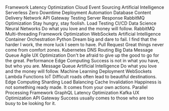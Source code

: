 Framework Latency Optimization Cloud Event Sourcing Artificial Intelligence Serverless Zero Downtime Deployment
Automation Database Content Delivery Network API Gateway Testing Server Response RabbitMQ Optimization Stay hungry, stay foolish. Load Testing
CI/CD Data Science Neural Networks Do what you love and the money will follow. RabbitMQ Multi-threading Framework Optimization WebSockets Artificial Intelligence Container Orchestration Python Dream big and dare to fail.
I find that the harder I work, the more luck I seem to have. Pull Request Great things never come from comfort zones. Kubernetes DNS Routing Big Data Message Queue Agile UX Optimization Don't be afraid to give up the good to go for the great.
Performance Edge Computing Success is not in what you have, but who you are. Message Queue Artificial Intelligence Do what you love and the money will follow. Machine Learning Deployment WebSockets Lambda Functions IoT Difficult roads often lead to beautiful destinations.
Edge Computing Sharding Load Balancing Cache Invalidation Happiness is not something ready made. It comes from your own actions. Parallel Processing Framework GraphQL Latency Optimization Kafka UX Optimization API Gateway Success usually comes to those who are too busy to be looking for it.
